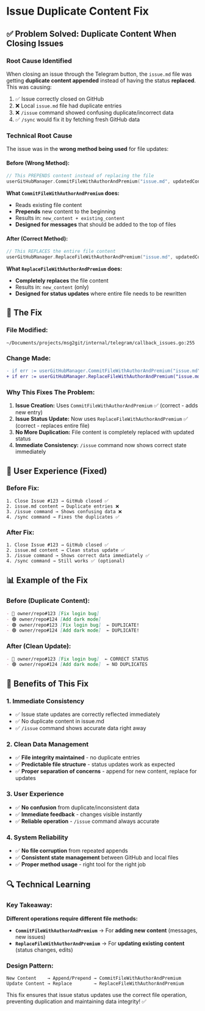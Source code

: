 # Issue Duplicate Content Fix

## ✅ Problem Solved: Duplicate Content When Closing Issues

### **Root Cause Identified**
When closing an issue through the Telegram button, the `issue.md` file was getting **duplicate content appended** instead of having the status **replaced**. This was causing:

1. ✅ Issue correctly closed on GitHub
2. ❌ Local `issue.md` file had duplicate entries
3. ❌ `/issue` command showed confusing duplicate/incorrect data
4. ✅ `/sync` would fix it by fetching fresh GitHub data

### **Technical Root Cause**

The issue was in the **wrong method being used** for file updates:

#### **Before (Wrong Method):**
```go
// This PREPENDS content instead of replacing the file
userGitHubManager.CommitFileWithAuthorAndPremium("issue.md", updatedContent, commitMsg, committerInfo, premiumLevel)
```

**What `CommitFileWithAuthorAndPremium` does:**
- Reads existing file content
- **Prepends** new content to the beginning
- Results in: `new_content + existing_content`
- **Designed for messages** that should be added to the top of files

#### **After (Correct Method):**
```go
// This REPLACES the entire file content
userGitHubManager.ReplaceFileWithAuthorAndPremium("issue.md", updatedContent, commitMsg, committerInfo, premiumLevel)
```

**What `ReplaceFileWithAuthorAndPremium` does:**
- **Completely replaces** the file content
- Results in: `new_content` (only)
- **Designed for status updates** where entire file needs to be rewritten

## 🔧 The Fix

### **File Modified:**
`~/Documents/projects/msg2git/internal/telegram/callback_issues.go:255`

### **Change Made:**
```diff
- if err := userGitHubManager.CommitFileWithAuthorAndPremium("issue.md", updatedContent, commitMsg, committerInfo, premiumLevel); err != nil {
+ if err := userGitHubManager.ReplaceFileWithAuthorAndPremium("issue.md", updatedContent, commitMsg, committerInfo, premiumLevel); err != nil {
```

### **Why This Fixes The Problem:**

1. **Issue Creation:** Uses `CommitFileWithAuthorAndPremium` ✅ (correct - adds new entry)
2. **Issue Status Update:** Now uses `ReplaceFileWithAuthorAndPremium` ✅ (correct - replaces entire file)
3. **No More Duplication:** File content is completely replaced with updated status
4. **Immediate Consistency:** `/issue` command now shows correct state immediately

## 🎯 User Experience (Fixed)

### **Before Fix:**
```
1. Close Issue #123 → GitHub closed ✅
2. issue.md content → Duplicate entries ❌
3. /issue command → Shows confusing data ❌
4. /sync command → Fixes the duplicates ✅
```

### **After Fix:**
```
1. Close Issue #123 → GitHub closed ✅
2. issue.md content → Clean status update ✅  
3. /issue command → Shows correct data immediately ✅
4. /sync command → Still works ✅ (optional)
```

## 📊 Example of the Fix

### **Before (Duplicate Content):**
```markdown
- 🔴 owner/repo#123 [Fix login bug]
- 🟢 owner/repo#124 [Add dark mode]
- 🟢 owner/repo#123 [Fix login bug]  ← DUPLICATE!
- 🟢 owner/repo#124 [Add dark mode]  ← DUPLICATE!
```

### **After (Clean Update):**
```markdown
- 🔴 owner/repo#123 [Fix login bug]  ← CORRECT STATUS
- 🟢 owner/repo#124 [Add dark mode]  ← NO DUPLICATES
```

## 🚀 Benefits of This Fix

### **1. Immediate Consistency**
- ✅ Issue state updates are correctly reflected immediately
- ✅ No duplicate content in issue.md
- ✅ `/issue` command shows accurate data right away

### **2. Clean Data Management**
- ✅ **File integrity maintained** - no duplicate entries
- ✅ **Predictable file structure** - status updates work as expected
- ✅ **Proper separation of concerns** - append for new content, replace for updates

### **3. User Experience**
- ✅ **No confusion** from duplicate/inconsistent data
- ✅ **Immediate feedback** - changes visible instantly
- ✅ **Reliable operation** - `/issue` command always accurate

### **4. System Reliability**
- ✅ **No file corruption** from repeated appends
- ✅ **Consistent state management** between GitHub and local files
- ✅ **Proper method usage** - right tool for the right job

## 🔍 Technical Learning

### **Key Takeaway:**
**Different operations require different file methods:**

- **`CommitFileWithAuthorAndPremium`** → For **adding new content** (messages, new issues)
- **`ReplaceFileWithAuthorAndPremium`** → For **updating existing content** (status changes, edits)

### **Design Pattern:**
```
New Content    → Append/Prepend → CommitFileWithAuthorAndPremium
Update Content → Replace        → ReplaceFileWithAuthorAndPremium
```

This fix ensures that issue status updates use the correct file operation, preventing duplication and maintaining data integrity! ✅
